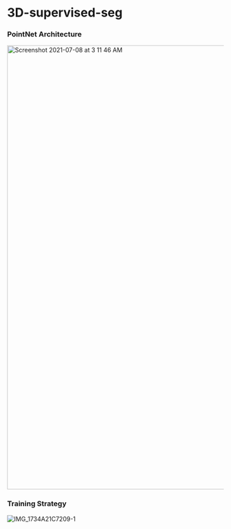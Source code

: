 # 3D-supervised-seg

### PointNet Architecture
<img width="1030" alt="Screenshot 2021-07-08 at 3 11 46 AM" src="https://user-images.githubusercontent.com/38653995/124837808-382bf400-dfa3-11eb-898c-0f1657ccb337.png">

### Training Strategy

![IMG_1734A21C7209-1](https://user-images.githubusercontent.com/38653995/124840141-edf94180-dfa7-11eb-9566-461d2321c7c1.jpeg)

